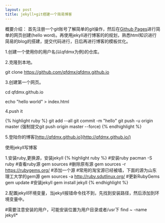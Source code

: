 ```yaml
---
layout: post
title: jekyll+git搭建一个简易博客
---
```


概要介绍：
  首先注册一个git账号了解简单的git操作，然后在[Github Pages](https://pages.github.com/)进行简单的网页创建\(hello word\)。再使用jekyll进行博客的的规划，熟悉html知识进行简易的blog的搭建，提交代码进行，日后再进行博客的模板优化。

1.创建一个使用你的用户名(以qfdmx为例)的仓库。

2.克隆到本地。

git clone https://github.com/qfdmx/qfdmx.github.io

3.创建第一个网页。

cd qfdmx.github.io

echo "hello world" > index.html

4.push it

{% highlight ruby %}
git add --all
git commit -m "hello"
git push -u origin master (强制提交git push origin master --force)
{% endhighlight %}

5.登陆你的博客[http://qfdmx.github.io](http://qfdmx.github.io/)

使用jekyll写博客

1.安装ruby,更换源，安装jekyll
{% highlight ruby %}
#安装ruby
pacman -S ruby
#查看ruby源
gem sources
#删除原有源
gem sources -r https://rubygems.org/
#添加一个源
#常用的淘宝源已经被墙，下面的源为山东理工大学的gem源
gem sources -a http://ruby.sdutlinux.org/
#更新RubyGems
gem update
#安装jekyll
gem install jekyll
{% endhighlight %}

2.配置jekyll环境变量，当jekyll报错命令找不到，先找到安装路径，然后添加到环境变量中。

#需要注意安装的用户，可能安装位置为用户目录或者/usr下
find ~ -name jekyll*

